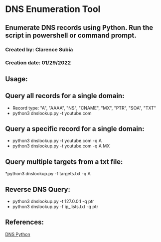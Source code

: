 # DNS Enumeration Tool
## Enumerate DNS records using Python. Run the script in powershell or command prompt.

### Created by: Clarence Subia
### Creation date: 01/29/2022


## Usage:

## Query all records for a single domain:
* Record type: "A", "AAAA", "NS", "CNAME", "MX", "PTR", "SOA", "TXT"
* python3 dnslookup.py -t youtube.com

## Query a specific record for a single domain:
* python3 dnslookup.py -t youtube.com -q A
* python3 dnslookup.py -t youtube.com -q A MX

## Query multiple targets from a txt file:
*python3 dnslookup.py -f targets.txt -q A

## Reverse DNS Query:
* python3 dnslookup.py -t 127.0.0.1 -q ptr
* python3 dnslookup.py -f ip_lists.txt -q ptr


## References:

[DNS Python](https://www.dnspython.org/examples/)

